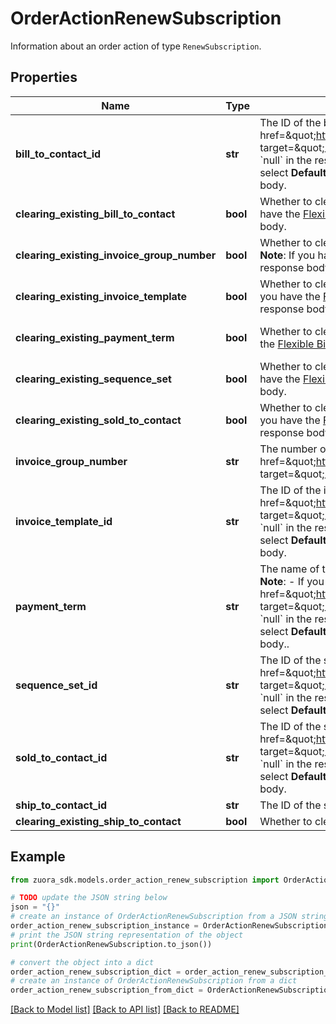 # OrderActionRenewSubscription

Information about an order action of type `RenewSubscription`. 

## Properties

Name | Type | Description | Notes
------------ | ------------- | ------------- | -------------
**bill_to_contact_id** | **str** | The ID of the bill-to contact associated with the subscription.  **Note**:    - If you have the &lt;a href&#x3D;\&quot;https://knowledgecenter.zuora.com/Zuora_Billing/Bill_your_customers/Bill_customers_at_subscription_level/Flexible_Billing_Attributes\&quot; target&#x3D;\&quot;_blank\&quot;&gt;Flexible Billing Attributes&lt;/a&gt; feature disabled, this field is unavailable in the request body and the value of this field is &#x60;null&#x60; in the response body.    - If you have the Flexible Billing Attributes feature enabled, and you do not specify this field in the request or you select **Default Contact from Account** for this field during subscription creation, the value of this field is automatically set to &#x60;null&#x60; in the response body.  | [optional] 
**clearing_existing_bill_to_contact** | **bool** | Whether to clear the existing bill-to contact ID at the subscription level. This field is mutually exclusive with the &#x60;billToContactId&#x60; field.  **Note**: If you have the [Flexible Billing Attributes](https://knowledgecenter.zuora.com/Billing/Subscriptions/Flexible_Billing_Attributes) feature disabled, this field is unavailable in the request body and the value of this field is &#x60;null&#x60; in the response body.  | [optional] [default to False]
**clearing_existing_invoice_group_number** | **bool** | Whether to clear the existing invoice group number at the subscription level. This field is mutually exclusive with the &#x60;invoiceGroupNumber&#x60; field.  **Note**: If you have the [Flexible Billing Attributes](https://knowledgecenter.zuora.com/Billing/Subscriptions/Flexible_Billing_Attributes) feature disabled, this field is unavailable in the request body and the value of this field is &#x60;null&#x60; in the response body.  | [optional] [default to False]
**clearing_existing_invoice_template** | **bool** | Whether to clear the existing invoice template ID at the subscription level. This field is mutually exclusive with the &#x60;invoiceTemplateId&#x60; field.  **Note**: If you have the [Flexible Billing Attributes](https://knowledgecenter.zuora.com/Billing/Subscriptions/Flexible_Billing_Attributes) feature disabled, this field is unavailable in the request body and the value of this field is &#x60;null&#x60; in the response body.  | [optional] [default to False]
**clearing_existing_payment_term** | **bool** | Whether to clear the existing payment term at the subscription level. This field is mutually exclusive with the &#x60;paymentTerm&#x60; field.  **Note**: If you have the [Flexible Billing Attributes](https://knowledgecenter.zuora.com/Billing/Subscriptions/Flexible_Billing_Attributes) feature disabled, this field is unavailable in the request body and the value of this field is &#x60;null&#x60; in the response body.  | [optional] [default to False]
**clearing_existing_sequence_set** | **bool** | Whether to clear the existing sequence set ID at the subscription level. This field is mutually exclusive with the &#x60;sequenceSetId&#x60; field.  **Note**: If you have the [Flexible Billing Attributes](https://knowledgecenter.zuora.com/Billing/Subscriptions/Flexible_Billing_Attributes) feature disabled, this field is unavailable in the request body and the value of this field is &#x60;null&#x60; in the response body.  | [optional] [default to False]
**clearing_existing_sold_to_contact** | **bool** | Whether to clear the existing sold-to contact ID at the subscription level. This field is mutually exclusive with the &#x60;soldToContactId&#x60; field.  **Note**: If you have the [Flexible Billing Attributes](https://knowledgecenter.zuora.com/Billing/Subscriptions/Flexible_Billing_Attributes) feature disabled, this field is unavailable in the request body and the value of this field is &#x60;null&#x60; in the response body.  | [optional] [default to False]
**invoice_group_number** | **str** | The number of invoice group associated with the subscription.  **Note**: This field is available only if you have the &lt;a href&#x3D;\&quot;https://knowledgecenter.zuora.com/Zuora_Billing/Bill_your_customers/Bill_customers_at_subscription_level/Flexible_Billing_Attributes\&quot; target&#x3D;\&quot;_blank\&quot;&gt;Flexible Billing Attributes&lt;/a&gt; feature enabled.  | [optional] 
**invoice_template_id** | **str** | The ID of the invoice template associated with the subscription.  **Note**:    - If you have the &lt;a href&#x3D;\&quot;https://knowledgecenter.zuora.com/Zuora_Billing/Bill_your_customers/Bill_customers_at_subscription_level/Flexible_Billing_Attributes\&quot; target&#x3D;\&quot;_blank\&quot;&gt;Flexible Billing Attributes&lt;/a&gt; feature disabled, this field is unavailable in the request body and the value of this field is &#x60;null&#x60; in the response body.    - If you have the Flexible Billing Attributes feature enabled, and you do not specify this field in the request or you select **Default Template from Account** for this field during subscription creation, the value of this field is automatically set to &#x60;null&#x60; in the response body.  | [optional] 
**payment_term** | **str** | The name of the payment term associated with the subscription. For example, &#x60;Net 30&#x60;. The payment term determines the due dates of invoices.  **Note**:    - If you have the &lt;a href&#x3D;\&quot;https://knowledgecenter.zuora.com/Zuora_Billing/Bill_your_customers/Bill_customers_at_subscription_level/Flexible_Billing_Attributes\&quot; target&#x3D;\&quot;_blank\&quot;&gt;Flexible Billing Attributes&lt;/a&gt; feature disabled, this field is unavailable in the request body and the value of this field is &#x60;null&#x60; in the response body.    - If you have the Flexible Billing Attributes feature enabled, and you do not specify this field in the request or you select **Default Term from Account** for this field during subscription creation, the value of this field is automatically set to &#x60;null&#x60; in the response body..  | [optional] 
**sequence_set_id** | **str** | The ID of the sequence set associated with the subscription.    **Note**:    - If you have the &lt;a href&#x3D;\&quot;https://knowledgecenter.zuora.com/Zuora_Billing/Bill_your_customers/Bill_customers_at_subscription_level/Flexible_Billing_Attributes\&quot; target&#x3D;\&quot;_blank\&quot;&gt;Flexible Billing Attributes&lt;/a&gt; feature disabled, this field is unavailable in the request body and the value of this field is &#x60;null&#x60; in the response body.    - If you have the Flexible Billing Attributes feature enabled, and you do not specify this field in the request or you select **Default Set from Account** for this field during subscription creation, the value of this field is automatically set to &#x60;null&#x60; in the response body.  | [optional] 
**sold_to_contact_id** | **str** | The ID of the sold-to contact associated with the subscription.  **Note**:    - If you have the &lt;a href&#x3D;\&quot;https://knowledgecenter.zuora.com/Zuora_Billing/Bill_your_customers/Bill_customers_at_subscription_level/Flexible_Billing_Attributes\&quot; target&#x3D;\&quot;_blank\&quot;&gt;Flexible Billing Attributes&lt;/a&gt; feature disabled, this field is unavailable in the request body and the value of this field is &#x60;null&#x60; in the response body.    - If you have the Flexible Billing Attributes feature enabled, and you do not specify this field in the request or you select **Default Contact from Account** for this field during subscription creation, the value of this field is automatically set to &#x60;null&#x60; in the response body.  | [optional] 
**ship_to_contact_id** | **str** | The ID of the ship-to contact associated with the subscription.  | [optional] 
**clearing_existing_ship_to_contact** | **bool** | Whether to clear the existing ship-to contact ID at the subscription level. This field is mutually exclusive with the &#x60;shipToContactId&#x60; field.  | [optional] 

## Example

```python
from zuora_sdk.models.order_action_renew_subscription import OrderActionRenewSubscription

# TODO update the JSON string below
json = "{}"
# create an instance of OrderActionRenewSubscription from a JSON string
order_action_renew_subscription_instance = OrderActionRenewSubscription.from_json(json)
# print the JSON string representation of the object
print(OrderActionRenewSubscription.to_json())

# convert the object into a dict
order_action_renew_subscription_dict = order_action_renew_subscription_instance.to_dict()
# create an instance of OrderActionRenewSubscription from a dict
order_action_renew_subscription_from_dict = OrderActionRenewSubscription.from_dict(order_action_renew_subscription_dict)
```
[[Back to Model list]](../README.md#documentation-for-models) [[Back to API list]](../README.md#documentation-for-api-endpoints) [[Back to README]](../README.md)


